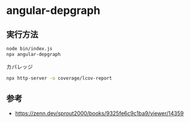 # angular-depgraph

## 実行方法

```bash
node bin/index.js
npx angular-depgraph
```

カバレッジ

```bash
npx http-server -o coverage/lcov-report
```

## 参考

- https://zenn.dev/sprout2000/books/9325fe6c9c1ba9/viewer/14359

